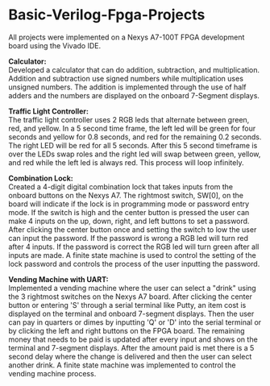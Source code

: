 # Basic-Verilog-Fpga-Projects

All projects were implemented on a Nexys A7-100T FPGA development board using the Vivado IDE.  

**Calculator:**  
  Developed a calculator that can do addition, subtraction, and multiplication. Addition and subtraction use signed numbers while multiplication uses unsigned numbers. The addition is implemented through the use of half adders and the numbers are displayed on the onboard 7-Segment displays.

**Traffic Light Controller:**  
  The traffic light controller uses 2 RGB leds that alternate between green, red, and yellow. In a 5 second time frame, the left led will be green for four seconds and yellow for 0.8 seconds, and red for the remaining 0.2 seconds. The right LED will be red for all 5 seconds. After this 5 second timeframe is over the LEDs swap roles and the right led will swap between green, yellow, and red while the left led is always red. This process will loop infinitely.

**Combination Lock:**  
  Created a 4-digit digital combination lock that takes inputs from the onboard buttons on the Nexys A7. The rightmost switch, SW[0], on the board will indicate if the lock is in programming mode or password entry mode. If the switch is high and the center button is pressed the user can make 4 inputs on the up, down, right, and left buttons to set a password. After clicking the center button once and setting the switch to low the user can input the password. If the password is wrong a RGB led will turn red after 4 inputs. If the password is correct the RGB led will turn green after all inputs are made. A finite state machine is used to control the setting of the lock password and controls the process of the user inputting the password.

**Vending Machine with UART:**  
  Implemented a vending machine where the user can select a "drink" using the 3 rightmost switches on the Nexys A7 board. After clicking the center button or entering 'S' through a serial terminal like Putty, an item cost is displayed on the terminal and onboard 7-segment displays. Then the user can pay in quarters or dimes by inputting 'Q' or 'D' into the serial terminal or by clicking the left and right buttons on the FPGA board. The remaining money that needs to be paid is updated after every input and shows on the terminal and 7-segment displays. After the amount paid is met there is a 5 second delay where the change is delivered and then the user can select another drink. A finite state machine was implemented to control the vending machine process.
